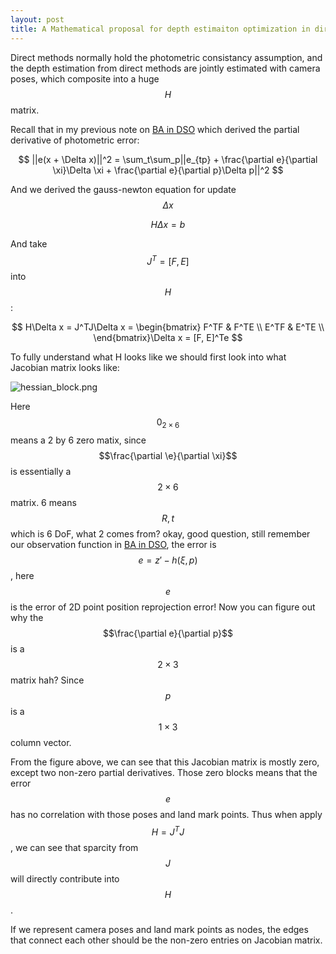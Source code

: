 ```yaml
---
layout: post
title: A Mathematical proposal for depth estimaiton optimization in direct method.
---
```


Direct methods normally hold the photometric consistancy assumption, and the depth estimation from direct methods are jointly estimated with camera poses, which composite into a huge $$H$$ matrix.

Recall that in my previous note on [BA in DSO](https://rancheng.github.io/Bundle-Adjustment-DSO/) which derived the partial derivative of photometric error:

$$
||e(x + \Delta x)||^2 = \sum_t\sum_p||e_{tp} + \frac{\partial e}{\partial \xi}\Delta \xi + \frac{\partial e}{\partial p}\Delta p||^2
$$

And we derived the gauss-newton equation for update $$\Delta x$$

$$H \Delta x = b$$

And take $$J^T = [F, E]$$ into $$H$$:

$$
H\Delta x = J^TJ\Delta x = \begin{bmatrix} 
F^TF & F^TE \\ 
E^TF & E^TE \\  
\end{bmatrix}\Delta x = [F, E]^Te 
$$

To fully understand what H looks like we should first look into what Jacobian matrix looks like:

![hessian_block.png]({{site.baseurl}}/images/hessian_block.png)

Here $$0_{2 \times 6}$$ means a 2 by 6 zero matix, since $$\frac{\partial \e}{\partial \xi}$$ is essentially a $$2 \times 6$$ matrix. 6 means $$R, t$$ which is 6 DoF, what 2 comes from? okay, good question, still remember our observation function in [BA in DSO](https://rancheng.github.io/Bundle-Adjustment-DSO/), the error is $$e = z' - h(\xi, p)$$, here $$e$$ is the error of 2D point position reprojection error! Now you can figure out why the $$\frac{\partial e}{\partial p}$$ is a $$2 \times 3$$ matrix hah? Since $$p$$ is a $$1 \times 3$$ column vector.

From the figure above, we can see that this Jacobian matrix is mostly zero, except two non-zero partial derivatives. Those zero blocks means that the error $$e$$ has no correlation with those poses and land mark points. Thus when apply 
$$H = J^TJ$$, we can see that sparcity from $$J$$ will directly contribute into $$H$$.

If we represent camera poses and land mark points as nodes, the edges that connect each other should be the non-zero entries on Jacobian matrix.
